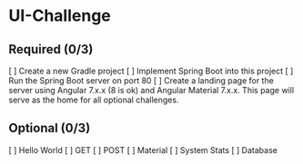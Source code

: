 # UI-Challenge

## Required (0/3)

[ ] Create a new Gradle project
[ ] Implement Spring Boot into this project
    [ ] Run the Spring Boot server on port 80
[ ] Create a landing page for the server using Angular 7.x.x (8 is ok) and Angular Material 7.x.x. This page will serve as the home for all optional challenges.

## Optional (0/3)

[ ] Hello World
[ ] GET
[ ] POST
[ ] Material
[ ] System Stats
[ ] Database
